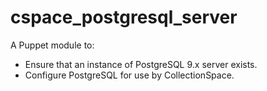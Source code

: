 cspace_postgresql_server
========================

 A Puppet module to:
 * Ensure that an instance of PostgreSQL 9.x server exists. 
 * Configure PostgreSQL for use by CollectionSpace.
